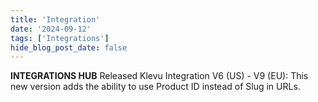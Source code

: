 ```yaml
---
title: 'Integration'
date: '2024-09-12'
tags: ['Integrations']
hide_blog_post_date: false
---
```


**INTEGRATIONS HUB** Released Klevu Integration V6 (US) - V9 (EU): This new version adds the ability to use Product ID instead of Slug in URLs.